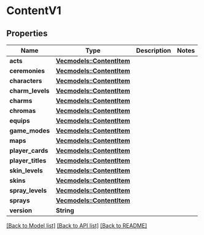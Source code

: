 # ContentV1

## Properties

Name | Type | Description | Notes
------------ | ------------- | ------------- | -------------
**acts** | [**Vec<models::ContentItem>**](ContentItem.md) |  | 
**ceremonies** | [**Vec<models::ContentItem>**](ContentItem.md) |  | 
**characters** | [**Vec<models::ContentItem>**](ContentItem.md) |  | 
**charm_levels** | [**Vec<models::ContentItem>**](ContentItem.md) |  | 
**charms** | [**Vec<models::ContentItem>**](ContentItem.md) |  | 
**chromas** | [**Vec<models::ContentItem>**](ContentItem.md) |  | 
**equips** | [**Vec<models::ContentItem>**](ContentItem.md) |  | 
**game_modes** | [**Vec<models::ContentItem>**](ContentItem.md) |  | 
**maps** | [**Vec<models::ContentItem>**](ContentItem.md) |  | 
**player_cards** | [**Vec<models::ContentItem>**](ContentItem.md) |  | 
**player_titles** | [**Vec<models::ContentItem>**](ContentItem.md) |  | 
**skin_levels** | [**Vec<models::ContentItem>**](ContentItem.md) |  | 
**skins** | [**Vec<models::ContentItem>**](ContentItem.md) |  | 
**spray_levels** | [**Vec<models::ContentItem>**](ContentItem.md) |  | 
**sprays** | [**Vec<models::ContentItem>**](ContentItem.md) |  | 
**version** | **String** |  | 

[[Back to Model list]](../README.md#documentation-for-models) [[Back to API list]](../README.md#documentation-for-api-endpoints) [[Back to README]](../README.md)


